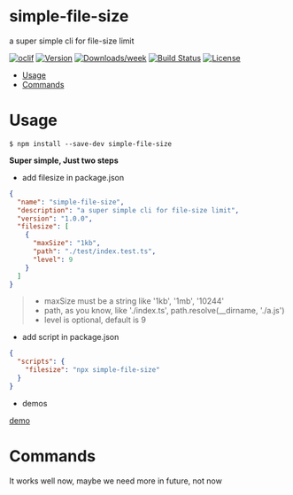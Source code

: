 simple-file-size
=========

a super simple cli for file-size limit

[![oclif](https://img.shields.io/badge/cli-oclif-brightgreen.svg)](https://oclif.io)
[![Version](https://img.shields.io/npm/v/file-size.svg)](https://npmjs.org/package/file-size)
[![Downloads/week](https://img.shields.io/npm/dw/file-size.svg)](https://npmjs.org/package/file-size)
[![Build Status](https://travis-ci.org/cbbfcd/file-size.svg?branch=master)](https://travis-ci.org/cbbfcd/file-size)
[![License](https://img.shields.io/npm/l/file-size.svg)](https://github.com/cbbfcd/file-size/blob/master/package.json)

<!-- toc -->
* [Usage](#usage)
* [Commands](#commands)
<!-- tocstop -->


# Usage
<!-- usage -->
```sh-session
$ npm install --save-dev simple-file-size
```

**Super simple, Just two steps**

- add filesize in package.json

```json
{
  "name": "simple-file-size",
  "description": "a super simple cli for file-size limit",
  "version": "1.0.0",
  "filesize": [
    {
      "maxSize": "1kb",
      "path": "./test/index.test.ts", 
      "level": 9
    }
  ]
}
```
> - maxSize must be a string like '1kb', '1mb', '10244'
> - path, as you know, like './index.ts', path.resolve(__dirname, './a.js')
> - level is optional, default is 9


- add script in package.json

```json
{
  "scripts": {
    "filesize": "npx simple-file-size"
  }
}
```
- demos

[demo](https://github.com/cbbfcd/didyoumean3)

<!-- usagestop -->


# Commands
<!-- commands -->
It works well now, maybe we need more in future, not now
<!-- commandsstop -->
